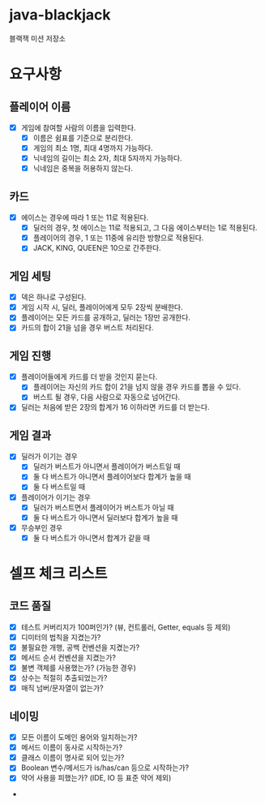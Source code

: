 # java-blackjack

블랙잭 미션 저장소

# 요구사항

## 플레이어 이름

- [x] 게임에 참여할 사람의 이름을 입력한다.
    - [x] 이름은 쉼표를 기준으로 분리한다.
    - [x] 게임의 최소 1명, 최대 4명까지 가능하다.
    - [x] 닉네임의 길이는 최소 2자, 최대 5자까지 가능하다.
    - [x] 닉네임은 중복을 허용하지 않는다.

## 카드

- [x] 에이스는 경우에 따라 1 또는 11로 적용된다.
    - [x] 딜러의 경우, 첫 에이스는 11로 적용되고, 그 다음 에이스부터는 1로 적용된다.
    - [x] 플레이어의 경우, 1 또는 11중에 유리한 방향으로 적용된다.
    - [x] JACK, KING, QUEEN은 10으로 간주한다.

## 게임 세팅

- [x] 덱은 하나로 구성된다.
- [x] 게임 시작 시, 딜러, 플레이어에게 모두 2장씩 분배한다.
- [x] 플레이어는 모든 카드를 공개하고, 딜러는 1장만 공개한다.
- [x] 카드의 합이 21을 넘을 경우 버스트 처리된다.

## 게임 진행

- [x] 플레이어들에게 카드를 더 받을 것인지 묻는다.
    - [x] 플레이어는 자신의 카드 합이 21을 넘지 않을 경우 카드를 뽑을 수 있다.
    - [x] 버스트 될 경우, 다음 사람으로 자동으로 넘어간다.
- [x] 딜러는 처음에 받은 2장의 합계가 16 이하라면 카드를 더 받는다.

## 게임 결과

- [x] 딜러가 이기는 경우
    - [x] 딜러가 버스트가 아니면서 플레이어가 버스트일 때
    - [x] 둘 다 버스트가 아니면서 플레이어보다 합계가 높을 때
    - [x] 둘 다 버스트일 때
- [x] 플레이어가 이기는 경우
    - [x] 딜러가 버스트면서 플레이어가 버스트가 아닐 때
    - [x] 둘 다 버스트가 아니면서 딜러보다 합계가 높을 때
- [x] 무승부인 경우
    - [x] 둘 다 버스트가 아니면서 합계가 같을 때

# 셀프 체크 리스트

## 코드 품질

- [x] 테스트 커버리지가 100퍼인가? (뷰, 컨트롤러, Getter, equals 등 제외)
- [x] 디미터의 법칙을 지켰는가?
- [x] 불필요한 개행, 공백 컨벤션을 지켰는가?
- [x] 메서드 순서 컨벤션을 지켰는가?
- [x] 불변 객체를 사용했는가? (가능한 경우)
- [x] 상수는 적절히 추출되었는가?
- [x] 매직 넘버/문자열이 없는가?

## 네이밍

- [x] 모든 이름이 도메인 용어와 일치하는가?
- [x] 메서드 이름이 동사로 시작하는가?
- [x] 클래스 이름이 명사로 되어 있는가?
- [x] Boolean 변수/메서드가 is/has/can 등으로 시작하는가?
- [x] 약어 사용을 피했는가? (IDE, IO 등 표준 약어 제외)
- 
